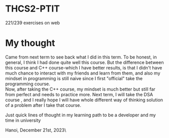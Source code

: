 # THCS2-PTIT
221/239 exercises on web

# My thought
Came from next term to see back what I did in this term. To be honest, in general, I think I had done quite well this course. But the difference between this course and C++ course-which I have better results, is that I didn't have much chance to interact with my friends and learn from them, and also my mindset in programming is still naive since I first "official" take the programming course. \
Now, after taking the C++ course, my mindset is much better but still far from perfect and needs to practice more. Next term, I will take the DSA course , and I really hope I will have whole different way of thinking solution of a problem after I take that course.

Just quick lines of thought in my learning path to be a developer and my time in university

Hanoi, December 21st, 2023\

